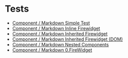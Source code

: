 Tests
=====

  * [Component / Markdown Simple Test](/Tests/Component/MarkdownSimpleTest)
  * [Component / Markdown Inline Firewidget](/Tests/Component/MarkdownInlineFirewidget)
  * [Component / Markdown Inherited Firewidget](/Tests/Component/MarkdownInheritedFirewidget)
  * [Component / Markdown Inherited Firewidget (DOM)](/Tests/Component/MarkdownInheritedFirewidget-DOM)
  * [Component / Markdown Nested Components](/Tests/Component/MarkdownNestedComponents)
  * [Component / Markdown 0.FireWidget](/Tests/Component/Markdown-0.FireWidget)
